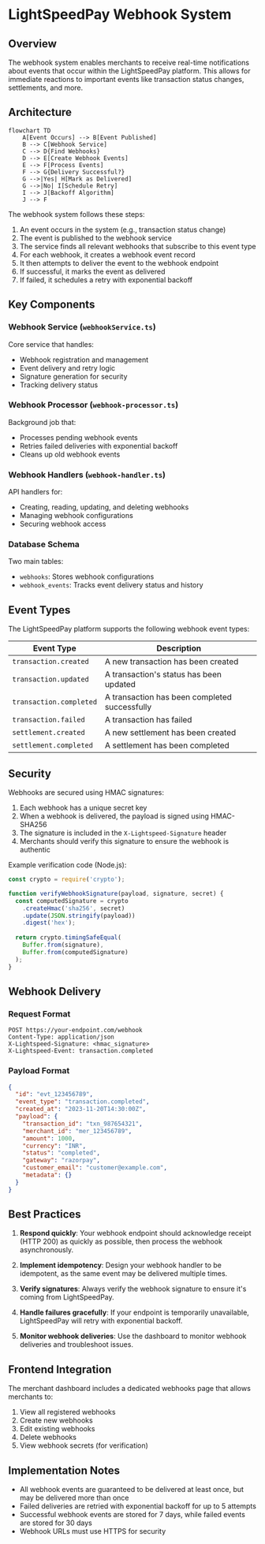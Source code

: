 # LightSpeedPay Webhook System

## Overview

The webhook system enables merchants to receive real-time notifications about events that occur within the LightSpeedPay platform. This allows for immediate reactions to important events like transaction status changes, settlements, and more.

## Architecture

```mermaid
flowchart TD
    A[Event Occurs] --> B[Event Published]
    B --> C[Webhook Service]
    C --> D{Find Webhooks}
    D --> E[Create Webhook Events]
    E --> F[Process Events]
    F --> G{Delivery Successful?}
    G -->|Yes| H[Mark as Delivered]
    G -->|No| I[Schedule Retry]
    I --> J[Backoff Algorithm]
    J --> F
```

The webhook system follows these steps:

1. An event occurs in the system (e.g., transaction status change)
2. The event is published to the webhook service
3. The service finds all relevant webhooks that subscribe to this event type
4. For each webhook, it creates a webhook event record
5. It then attempts to deliver the event to the webhook endpoint
6. If successful, it marks the event as delivered
7. If failed, it schedules a retry with exponential backoff

## Key Components

### Webhook Service (`webhookService.ts`)

Core service that handles:
- Webhook registration and management
- Event delivery and retry logic
- Signature generation for security
- Tracking delivery status

### Webhook Processor (`webhook-processor.ts`)

Background job that:
- Processes pending webhook events
- Retries failed deliveries with exponential backoff
- Cleans up old webhook events

### Webhook Handlers (`webhook-handler.ts`)

API handlers for:
- Creating, reading, updating, and deleting webhooks
- Managing webhook configurations
- Securing webhook access

### Database Schema

Two main tables:
- `webhooks`: Stores webhook configurations
- `webhook_events`: Tracks event delivery status and history

## Event Types

The LightSpeedPay platform supports the following webhook event types:

| Event Type | Description |
|------------|-------------|
| `transaction.created` | A new transaction has been created |
| `transaction.updated` | A transaction's status has been updated |
| `transaction.completed` | A transaction has been completed successfully |
| `transaction.failed` | A transaction has failed |
| `settlement.created` | A new settlement has been created |
| `settlement.completed` | A settlement has been completed |

## Security

Webhooks are secured using HMAC signatures:

1. Each webhook has a unique secret key
2. When a webhook is delivered, the payload is signed using HMAC-SHA256
3. The signature is included in the `X-Lightspeed-Signature` header
4. Merchants should verify this signature to ensure the webhook is authentic

Example verification code (Node.js):

```javascript
const crypto = require('crypto');

function verifyWebhookSignature(payload, signature, secret) {
  const computedSignature = crypto
    .createHmac('sha256', secret)
    .update(JSON.stringify(payload))
    .digest('hex');
  
  return crypto.timingSafeEqual(
    Buffer.from(signature),
    Buffer.from(computedSignature)
  );
}
```

## Webhook Delivery

### Request Format

```
POST https://your-endpoint.com/webhook
Content-Type: application/json
X-Lightspeed-Signature: <hmac_signature>
X-Lightspeed-Event: transaction.completed
```

### Payload Format

```json
{
  "id": "evt_123456789",
  "event_type": "transaction.completed",
  "created_at": "2023-11-20T14:30:00Z",
  "payload": {
    "transaction_id": "txn_987654321",
    "merchant_id": "mer_123456789",
    "amount": 1000,
    "currency": "INR",
    "status": "completed",
    "gateway": "razorpay",
    "customer_email": "customer@example.com",
    "metadata": {}
  }
}
```

## Best Practices

1. **Respond quickly**: Your webhook endpoint should acknowledge receipt (HTTP 200) as quickly as possible, then process the webhook asynchronously.

2. **Implement idempotency**: Design your webhook handler to be idempotent, as the same event may be delivered multiple times.

3. **Verify signatures**: Always verify the webhook signature to ensure it's coming from LightSpeedPay.

4. **Handle failures gracefully**: If your endpoint is temporarily unavailable, LightSpeedPay will retry with exponential backoff.

5. **Monitor webhook deliveries**: Use the dashboard to monitor webhook deliveries and troubleshoot issues.

## Frontend Integration

The merchant dashboard includes a dedicated webhooks page that allows merchants to:

1. View all registered webhooks
2. Create new webhooks
3. Edit existing webhooks
4. Delete webhooks
5. View webhook secrets (for verification)

## Implementation Notes

- All webhook events are guaranteed to be delivered at least once, but may be delivered more than once
- Failed deliveries are retried with exponential backoff for up to 5 attempts
- Successful webhook events are stored for 7 days, while failed events are stored for 30 days
- Webhook URLs must use HTTPS for security 